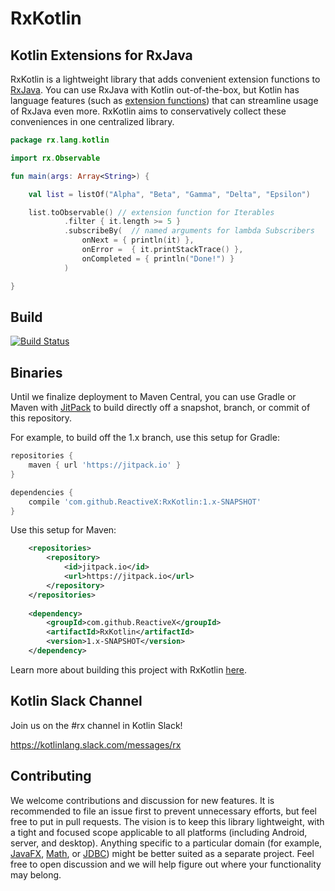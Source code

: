 # RxKotlin

## Kotlin Extensions for RxJava

RxKotlin is a lightweight library that adds convenient extension functions to [RxJava](https://github.com/ReactiveX/RxJava). You can use RxJava with Kotlin out-of-the-box, but Kotlin has language features (such as [extension functions](https://kotlinlang.org/docs/reference/extensions.html)) that can streamline usage of RxJava even more. RxKotlin aims to conservatively collect these conveniences in one centralized library. 


```kotlin
package rx.lang.kotlin

import rx.Observable

fun main(args: Array<String>) {

    val list = listOf("Alpha", "Beta", "Gamma", "Delta", "Epsilon")

    list.toObservable() // extension function for Iterables
            .filter { it.length >= 5 }
            .subscribeBy(  // named arguments for lambda Subscribers
                onNext = { println(it) },
                onError =  { it.printStackTrace() },
                onCompleted = { println("Done!") }
            )

}
```

## Build

[![Build Status](https://travis-ci.org/ReactiveX/RxKotlin.svg?branch=0.x)](https://travis-ci.org/ReactiveX/RxKotlin)


## Binaries

Until we finalize deployment to Maven Central, you can use Gradle or Maven with [JitPack](https://jitpack.io/) to build directly off a snapshot, branch, or commit of this repository.  

For example, to build off the 1.x branch, use this setup for Gradle:

```groovy
repositories {
    maven { url 'https://jitpack.io' }
}

dependencies {
    compile 'com.github.ReactiveX:RxKotlin:1.x-SNAPSHOT'
}
```

Use this setup for Maven: 

```xml
	<repositories>
		<repository>
		    <id>jitpack.io</id>
		    <url>https://jitpack.io</url>
		</repository>
	</repositories>
    
    <dependency>
	    <groupId>com.github.ReactiveX</groupId>
	    <artifactId>RxKotlin</artifactId>
	    <version>1.x-SNAPSHOT</version>
	</dependency>
```

Learn more about building this project with RxKotlin [here](https://jitpack.io/#ReactiveX/RxKotlin).

## Kotlin Slack Channel

Join us on the #rx channel in Kotlin Slack!

https://kotlinlang.slack.com/messages/rx

## Contributing

We welcome contributions and discussion for new features. It is recommended to file an issue first to prevent unnecessary efforts, but feel free to put in pull requests. The vision is to keep this library lightweight, with a tight and focused scope applicable to all platforms (including Android, server, and desktop). Anything specific to a particular domain (for example, [JavaFX](https://github.com/thomasnield/RxKotlinFX), [Math](https://github.com/thomasnield/rxkotlin-math), or [JDBC](https://github.com/davidmoten/rxjava-jdbc)) might be better suited as a separate project. Feel free to open discussion and we will help figure out where your functionality may belong. 



